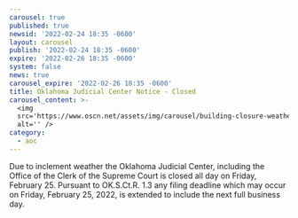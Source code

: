 ```yaml
---
carousel: true
published: true
newsid: '2022-02-24 18:35 -0600'
layout: carousel
publish: '2022-02-24 18:35 -0600'
expire: '2022-02-26 18:35 -0600'
system: false
news: true
carousel_expire: '2022-02-26 18:35 -0600'
title: Oklahoma Judicial Center Notice - Closed
carousel_content: >-
  <img
  src='https://www.oscn.net/assets/img/carousel/building-closure-weather.jpg'
  alt='' />
category:
  - aoc
---
```

Due to inclement weather the Oklahoma Judicial Center, including the Office of the Clerk of the Supreme Court is closed all day on Friday, February 25. Pursuant to OK.S.Ct.R. 1.3 any filing deadline which may occur on Friday, February 25, 2022, is extended to include the next full business day.
